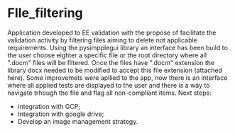 # FIle_filtering
Application developed to EE validation with the propose of facilitate the validation activity by filtering files aiming to delete not applicable requirements.
Using the pysimpplegui library an interface has been build to the user choose eighter a specific file or the root directory where all ".docm" files will be filtered.
Once the files have ".docm" extension the library docx needed to be modified to accept this file extension (attached here).
Some improvemets were apllied to the app, now there is an interface where all applied tests are displayed to the user and there is a way to navigate trhough the file and flag all non-compliant items.
Next steps:
- integration with GCP;
- Integration with google drive;
- Develop an image management strategy.

